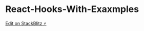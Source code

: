 # React-Hooks-With-Exaxmples

[Edit on StackBlitz ⚡️](https://stackblitz.com/edit/stackblitz-starters-n8kfcu)